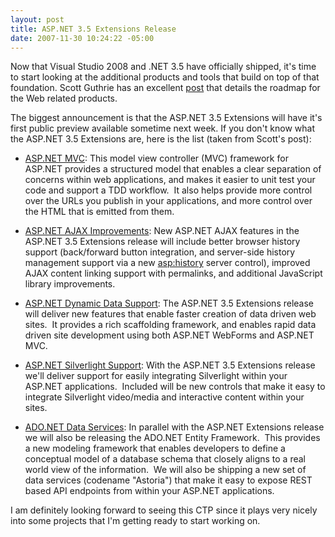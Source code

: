 ```yaml
---
layout: post
title: ASP.NET 3.5 Extensions Release
date: 2007-11-30 10:24:22 -05:00
---
```


Now that Visual Studio 2008 and .NET 3.5 have officially shipped, it's time to start looking at the additional products and tools that build on top of that foundation. Scott Guthrie has an excellent [post](http://weblogs.asp.net/scottgu/archive/2007/11/29/net-web-product-roadmap-asp-net-silverlight-iis7.aspx) that details the roadmap for the Web related products.

The biggest announcement is that the ASP.NET 3.5 Extensions will have it's first public preview available sometime next week. If you don't know what the ASP.NET 3.5 Extensions are, here is the list (taken from Scott's post):

*   <u>ASP.NET MVC</u>: This model view controller (MVC) framework for ASP.NET provides a structured model that enables a clear separation of concerns within web applications, and makes it easier to unit test your code and support a TDD workflow.  It also helps provide more control over the URLs you publish in your applications, and more control over the HTML that is emitted from them.  

*   <u>ASP.NET AJAX Improvements</u>: New ASP.NET AJAX features in the ASP.NET 3.5 Extensions release will include better browser history support (back/forward button integration, and server-side history management support via a new <asp:history> server control), improved AJAX content linking support with permalinks, and additional JavaScript library improvements.  

*   <u>ASP.NET Dynamic Data Support</u>: The ASP.NET 3.5 Extensions release will deliver new features that enable faster creation of data driven web sites.  It provides a rich scaffolding framework, and enables rapid data driven site development using both ASP.NET WebForms and ASP.NET MVC.  

*   <u>ASP.NET Silverlight Support</u>: With the ASP.NET 3.5 Extensions release we'll deliver support for easily integrating Silverlight within your ASP.NET applications.  Included will be new controls that make it easy to integrate Silverlight video/media and interactive content within your sites.  

*   <u>ADO.NET Data Services</u>: In parallel with the ASP.NET Extensions release we will also be releasing the ADO.NET Entity Framework.  This provides a new modeling framework that enables developers to define a conceptual model of a database schema that closely aligns to a real world view of the information.  We will also be shipping a new set of data services (codename "Astoria") that make it easy to expose REST based API endpoints from within your ASP.NET applications.  

I am definitely looking forward to seeing this CTP since it plays very nicely into some projects that I'm getting ready to start working on. 
